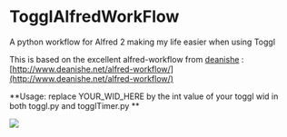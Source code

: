 # TogglAlfredWorkFlow
A python workflow for Alfred 2 making my life easier when using Toggl

This is based on the excellent alfred-workflow from [deanishe](https://github.com/deanishe) : [http://www.deanishe.net/alfred-workflow/](http://www.deanishe.net/alfred-workflow/)

**Usage: replace YOUR_WID_HERE by the int value of your toggl wid in both toggl.py and togglTimer.py ** 

![](http://i.imgur.com/8TwrPlS.gif)
